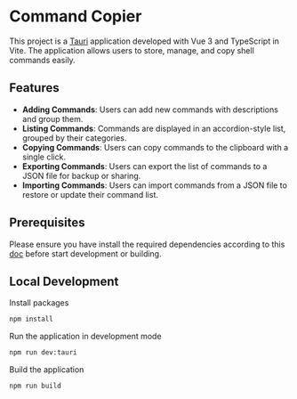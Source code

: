 # Command Copier

This project is a [Tauri](https://v2.tauri.app/) application developed with Vue 3 and TypeScript in Vite. The application allows users to store, manage, and copy shell commands easily.

## Features

- **Adding Commands**: Users can add new commands with descriptions and group them.
- **Listing Commands**: Commands are displayed in an accordion-style list, grouped by their categories.
- **Copying Commands**: Users can copy commands to the clipboard with a single click.
- **Exporting Commands**: Users can export the list of commands to a JSON file for backup or sharing.
- **Importing Commands**: Users can import commands from a JSON file to restore or update their command list.

## Prerequisites

Please ensure you have install the required dependencies according to this [doc](https://v2.tauri.app/start/prerequisites/) before start development or building.

## Local Development

Install packages

```bash
npm install
```

Run the application in development mode

```bash
npm run dev:tauri
```

Build the application

```bash
npm run build
```
